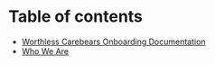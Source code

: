 # Table of contents

* [Worthless Carebears Onboarding Documentation](README.md)
* [Who We Are](who-we-are.md)

